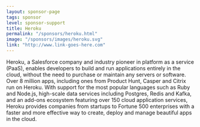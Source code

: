 ```yaml
---
layout: sponsor-page
tags: sponsor
level: sponsor-support
title: Heroku
permalink: "/sponsors/heroku.html"
image: "/sponsors/images/heroku.svg"
link: "http://www.link-goes-here.com"
---
```


Heroku, a Salesforce company and industry pioneer in platform as a service (PaaS), enables developers to build and run applications entirely in the cloud, without the need to purchase or maintain any servers or software. Over 8 million apps, including ones from Product Hunt, Casper and Citrix run on Heroku. With support for the most popular languages such as Ruby and Node.js, high-scale data services including Postgres, Redis and Kafka, and an add-ons ecosystem featuring over 150 cloud application services, Heroku provides companies from startups to Fortune 500 enterprises with a faster and more effective way to create, deploy and manage beautiful apps in the cloud. 
